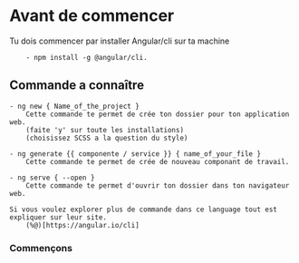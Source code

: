 <h1 class="center"> Avant de commencer </h1>
    Tu dois commencer par installer Angular/cli sur ta machine

        - npm install -g @angular/cli.

<h2 class="center"> Commande a connaître </h2>

    - ng new { Name_of_the_project }
        Cette commande te permet de crée ton dossier pour ton application web.
        (faite 'y' sur toute les installations)
        (choisissez SCSS a la question du style)

    - ng generate {{ componente / service }} { name_of_your_file }
        Cette commande te permet de crée de nouveau componant de travail.

    - ng serve { --open }
        Cette commande te permet d'ouvrir ton dossier dans ton navigateur web.

    Si vous voulez explorer plus de commande dans ce language tout est expliquer sur leur site.
        (%@)[https://angular.io/cli]

<h3 class="center"> Commençons </h3>

